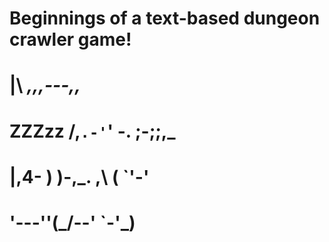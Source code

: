 # Beginnings of a text-based dungeon crawler game!
#
#        |\      _,,,---,,_
#  ZZZzz /,`.-'`'    -.  ;-;;,_
#       |,4-  ) )-,_. ,\ (  `'-'
#      '---''(_/--'  `-'\_) 
#
